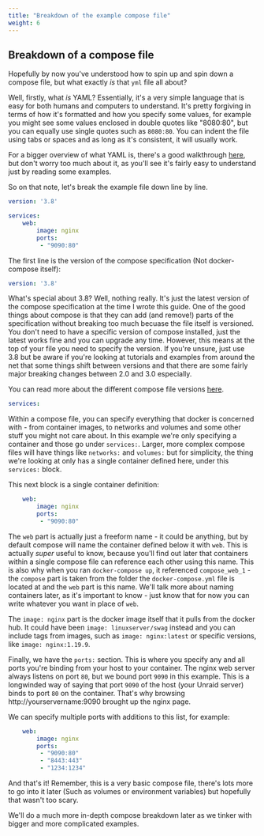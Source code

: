 ```yaml
---
title: "Breakdown of the example compose file"
weight: 6
---
```


## Breakdown of a compose file

Hopefully by now you've understood how to spin up and spin down a compose file, but what exactly _is_ that `yml` file all about?

Well, firstly, what _is_ YAML? Essentially, it's a very simple language that is easy for both humans and computers to understand. It's pretty forgiving in terms of how it's formatted and how you specify some values, for example you might see some values enclosed in double quotes like "8080:80", but you can equally use single quotes such as `8080:80`. You can indent the file using tabs or spaces and as long as it's consistent, it will usually work. 

For a bigger overview of what YAML is, there's a good walkthrough [here](https://www.cloudbees.com/blog/yaml-tutorial-everything-you-need-get-started/), but don't worry too much about it, as you'll see it's fairly easy to understand just by reading some examples.

So on that note, let's break the example file down line by line.

```yaml
version: '3.8'

services:
    web:
        image: nginx
        ports:
         - "9090:80"
```

The first line is the version of the compose specification (Not docker-compose itself):

```yaml
version: '3.8'
```

What's special about 3.8? Well, nothing really. It's just the latest version of the compose specification at the time I wrote this guide. One of the good things about compose is that they can add (and remove!) parts of the specification without breaking too much becuase the file itself is versioned. You don't need to have a specific version of compose installed, just the latest works fine and you can upgrade any time. However, this means at the top of your file you need to specify the version. If you're unsure, just use 3.8 but be aware if you're looking at tutorials and examples from around the net that some things shift between versions and that there are some fairly major breaking changes between 2.0 and 3.0 especially.

You can read more about the different compose file versions [here](https://docs.docker.com/compose/compose-file/compose-versioning/).

```yaml
services:
```

Within a compose file, you can specify everything that docker is concerned with - from container images, to networks and volumes and some other stuff you might not care about. In this example we're only specifying a container and those go under `services:`. Larger, more complex compose files will have things like `networks:` and `volumes:` but for simplicity, the thing we're looking at only has a single container defined here, under this `services:` block.

This next block is a single container definition:
```yaml
    web:
        image: nginx
        ports:
         - "9090:80"
```

The `web` part is actually just a freeform name - it could be anything, but by default compose will name the container defined below it with `web`. This is actually _super_ useful to know, because you'll find out later that containers within a single compose file can reference each other using this name. This is also why when you ran `docker-compose up`, it referenced `compose_web_1` - the `compose` part is taken from the folder the `docker-compose.yml` file is located at and the `web` part is this name. We'll talk more about naming containers later, as it's important to know - just know that for now you can write whatever you want in place of `web`.

The `image: nginx` part is the docker image itself that it pulls from the docker hub. It could have been `image: linuxserver/swag` instead and you can include tags from images, such as `image: nginx:latest` or specific versions, like `image: nginx:1.19.9`.

Finally, we have the `ports:` section. This is where you specify any and all ports you're binding from your host to your container. The nginx web server always listens on port `80`, but we bound port `9090` in this example. This is a longwinded way of saying that port `9090` of the host (your Unraid server) binds to port `80` on the container. That's why browsing http://yourservername:9090 brought up the nginx page.

We can specify multiple ports with additions to this list, for example:

```yaml
    web:
        image: nginx
        ports:
         - "9090:80"
		 - "8443:443"
		 - "1234:1234"
```

And that's it! Remember, this is a very basic compose file, there's lots more to go into it later (Such as volumes or environment variables) but hopefully that wasn't too scary. 

We'll do a much more in-depth compose breakdown later as we tinker with bigger and more complicated examples.
